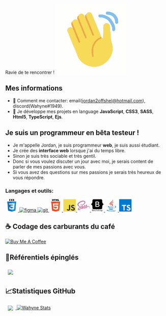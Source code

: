 Ravie de te rencontrer ! <img src="waving-hi.gif">

## Mes informations

- 🔭 Comment me contacter: email(jordan2offshel@hotmail.com), discord(Wahyne#1949).
- 🌱 Je développe mes projets en language **JavaScript**, **CSS3**, **SASS**, **Html5**, **TypeScript**, **Ejs**.

## Je suis un programmeur en bêta testeur !

- Je m'appelle Jordan, je suis programmeur **web**, je suis aussi étudiant.
- Je crée des **interface web** lorsque j'ai du temps libre.
- Sinon je suis très sociable et très gentil.
- Donc si vous voulez discuter un jour avec moi, je serais content de parler de mes passions avec vous.
- Si vous avez des questions sur mes passions je serais très heureux de vous répondre.
  <br>

<h3 align="left">Langages et outils: </h3>
<p align="left"> <a href="https://www.w3schools.com/css/" target="_blank" rel="noreferrer"> <img src="https://raw.githubusercontent.com/devicons/devicon/master/icons/css3/css3-original-wordmark.svg" alt="css3" width="40" height="40"/> </a> <a href="https://www.figma.com/" target="_blank" rel="noreferrer"> <img src="https://www.vectorlogo.zone/logos/figma/figma-icon.svg" alt="figma" width="40" height="40"/> </a> <a href="https://git-scm.com/" target="_blank" rel="noreferrer"> <img src="https://www.vectorlogo.zone/logos/git-scm/git-scm-icon.svg" alt="git" width="40" height="40"/> </a> <a href="https://www.w3.org/html/" target="_blank" rel="noreferrer"> <img src="https://raw.githubusercontent.com/devicons/devicon/master/icons/html5/html5-original-wordmark.svg" alt="html5" width="40" height="40"/> </a> <a href="https://developer.mozilla.org/en-US/docs/Web/JavaScript" target="_blank" rel="noreferrer"> <img src="https://raw.githubusercontent.com/devicons/devicon/master/icons/javascript/javascript-original.svg" alt="javascript" width="40" height="40"/> </a> <a href="https://sass-lang.com" target="_blank" rel="noreferrer"> <img src="https://raw.githubusercontent.com/devicons/devicon/master/icons/sass/sass-original.svg" alt="sass" width="40" height="40"/> </a> <a href="https://getbootstrap.com" target="_blank" rel="noreferrer"> <img src="https://raw.githubusercontent.com/devicons/devicon/master/icons/bootstrap/bootstrap-plain-wordmark.svg" alt="bootstrap" width="40" height="40"/> </a> <a href="https://www.java.com" target="_blank" rel="noreferrer"> <img src="https://raw.githubusercontent.com/devicons/devicon/master/icons/java/java-original.svg" alt="java" width="40" height="40"/> </a> <a href="https://www.typescriptlang.org/" target="_blank" rel="noreferrer"> <img src="https://raw.githubusercontent.com/devicons/devicon/master/icons/typescript/typescript-original.svg" alt="typescript" width="40" height="40"/> </a> </p>

## ☕️ Codage des carburants du café

<a href="https://www.buymeacoffee.com/Wahyne" target="_blank"><img src="https://cdn.buymeacoffee.com/buttons/v2/default-yellow.png" alt="Buy Me A Coffee" style="height: 60px !important;width: 217px !important;" ></a>

## 📌Référentiels épinglés

<a href="https://github.com/Wahyne/html-css-dark-mode-template/">
  <img align="center" style="margin:0.5rem" src="https://github-readme-stats.vercel.app/api/pin/?username=wahyne&repo=html-css-dark-mode-template&title_color=ffffff&text_color=c9cacc&icon_color=4AB197&bg_color=1A2B34" />
</a>

## 📈Statistiques GitHub

<a href="https://github.com/Wahyne">
  <img align="center" style="margin:0.5rem" src="https://github-readme-stats.vercel.app/api/top-langs/?username=Wahyne&hide=html,css&title_color=ffffff&text_color=c9cacc&icon_color =4AB197&bg_color=1A2B34" />
</a>

<a href="https://github.com/Wahyne">
  <img alt="Wahyne Stats" src="https://github-readme-stats.vercel.app/api?username=Wahyne&show_icons=true&count_private=true&theme=react&hide_border=true&bg_color=1A2B34"/></a>
</a>
